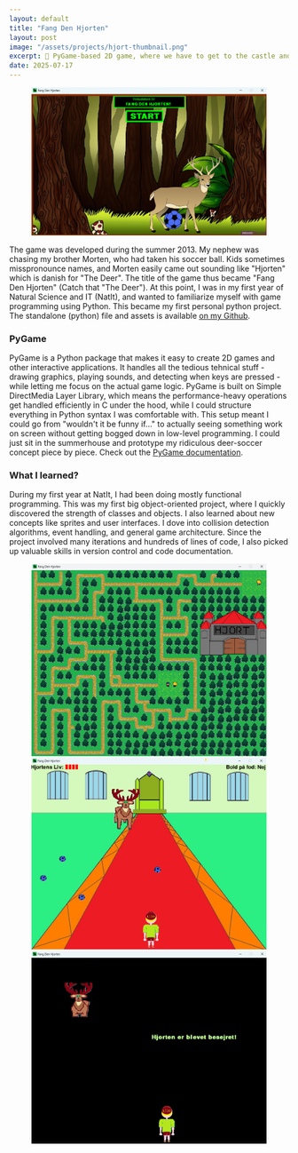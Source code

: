 ```yaml
---
layout: default
title: "Fang Den Hjorten"
layout: post
image: "/assets/projects/hjort-thumbnail.png"
excerpt: 🐍 PyGame-based 2D game, where we have to get to the castle and defeat the deer by kicking balls at it.
date: 2025-07-17
---
```


<figure>
  <img src="/assets/projects/FangDenHjorten_Intro.png" alt="Game Start Screen" width="600">
</figure>

The game was developed during the summer 2013. My nephew was chasing my brother Morten, who had taken his soccer ball. Kids sometimes misspronounce names, and Morten easily came out sounding like "Hjorten" which is danish for "The Deer". The title of the game thus became "Fang Den Hjorten" (Catch that "The Deer"). At this point, I was in my first year of Natural Science and IT (NatIt), and wanted to familiarize myself with game programming using Python. This became my first personal python project. The standalone (python) file and assets is available <a href="https://github.com/LaReiter/PyGame---FangDenHjorten" target="_blank">on my Github</a>.

### PyGame

PyGame is a Python package that makes it easy to create 2D games and other interactive applications. It handles all the tedious tehnical stuff - drawing graphics, playing sounds, and detecting when keys are pressed -while letting me focus on the actual game logic. PyGame is built on Simple DirectMedia Layer Library, which means the performance-heavy operations get handled efficiently in C under the hood, while I could structure everything in Python syntax I was comfortable with. This setup meant I could go from "wouldn't it be funny if..." to actually seeing something work on screen without getting bogged down in low-level programming. I could just sit in the summerhouse and prototype my ridiculous deer-soccer concept piece by piece. Check out the <a href="https://www.pygame.org/docs/" target="_blank">PyGame documentation</a>.

### What I learned?

During my first year at NatIt, I had been doing mostly functional programming. This was my first big object-oriented project, where I quickly discovered the strength of classes and objects. I also learned about new concepts like sprites and user interfaces. I dove into collision detection algorithms, event handling, and general game architecture. Since the project involved many iterations and hundreds of lines of code, I also picked up valuable skills in version control and code documentation.

<figure>
  <img src="/assets/projects/FangDenHjorten.png" alt="First part of the Game" width="600">
  <img src="/assets/projects/FangDenHjorten2.png" alt="Second part of the Game" width="600">
  <img src="/assets/projects/FangDenHjorten4.png" alt="End of the Game" width="600">
</figure>

